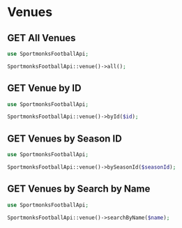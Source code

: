 # Venues

## GET All Venues

```php
use SportmonksFootballApi;

SportmonksFootballApi::venue()->all();
```

## GET Venue by ID

```php
use SportmonksFootballApi;

SportmonksFootballApi::venue()->byId($id);
```

## GET Venues by Season ID

```php
use SportmonksFootballApi;

SportmonksFootballApi::venue()->bySeasonId($seasonId);
```

## GET Venues by Search by Name

```php
use SportmonksFootballApi;

SportmonksFootballApi::venue()->searchByName($name);
```